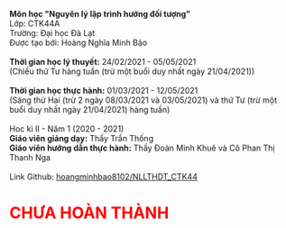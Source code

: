 <strong>Môn học "Nguyên lý lập trình hướng đối tượng"</strong><br>
Lớp: CTK44A<br>
Trường: Đại học Đà Lạt<br>
Được tạo bởi: Hoàng Nghĩa Minh Bảo<br>
<br>
<strong>Thời gian học lý thuyết:</strong> 24/02/2021 - 05/05/2021<br>
(Chiều thứ Tư hàng tuần (trừ một buổi duy nhất ngày 21/04/2021))<br>
<br>
<strong>Thời gian học thực hành:</strong> 01/03/2021 - 12/05/2021<br>
(Sáng thứ Hai (trừ 2 ngày 08/03/2021 và 03/05/2021) và thứ Tư (trừ một buổi duy nhất ngày 21/04/2021) hàng tuần)<br>
<br>
Hoc kì II - Năm 1 (2020 - 2021)<br>
<strong>Giáo viên giảng dạy:</strong> Thầy Trần Thống<br>
<strong>Giáo viên hướng dẫn thực hành:</strong> Thầy Đoàn Minh Khuê và Cô Phan Thị Thanh Nga<br>
<br>
Link Github: <a href="https://github.com/hoangminhbao8102/NLLTHDT_CTK44">hoangminhbao8102/NLLTHDT_CTK44</a><br>
<h1 style="color:red;">CHƯA HOÀN THÀNH</h1>
